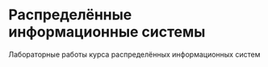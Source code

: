 # Распределённые информационные системы
Лабораторные работы курса распределённых информационных систем
